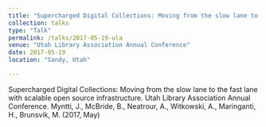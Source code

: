 ```yaml
---
title: "Supercharged Digital Collections: Moving from the slow lane to the fast lane with scalable open source infrastructure."
collection: talks
type: "Talk"
permalink: /talks/2017-05-19-ula
venue: "Utah Library Association Annual Conference"
date: 2017-05-19
location: "Sandy, Utah"

---
```


Supercharged Digital Collections: Moving from the slow lane to the fast lane with scalable open source infrastructure. Utah Library Association Annual Conference. Myntti, J., McBride, B., Neatrour, A., Witkowski, A., Maringanti, H., Brunsvik, M. (2017, May)
